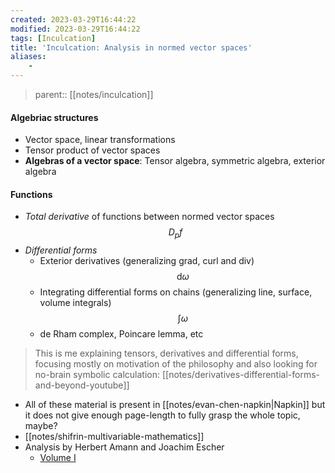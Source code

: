 ```yaml
---
created: 2023-03-29T16:44:22
modified: 2023-03-29T16:44:22
tags: [Inculcation]
title: 'Inculcation: Analysis in normed vector spaces'
aliases:
    - 
---
```


> parent:: [[notes/inculcation]]

#### Algebriac structures

- Vector space, linear transformations
- Tensor product of vector spaces
- **Algebras of a vector space**: Tensor algebra, symmetric algebra, exterior algebra

#### Functions
- *Total derivative* of functions between normed vector spaces$$D_{p}f$$
- *Differential forms*
    - Exterior derivatives (generalizing grad, curl and div)$$\text{d}\omega$$
    - Integrating differential forms on chains (generalizing line, surface, volume integrals) $$\int \omega $$
    - de Rham complex, Poincare lemma, etc

> This is me explaining tensors, derivatives and differential forms, focusing mostly on motivation of the philosophy and also looking for no-brain symbolic calculation: [[notes/derivatives-differential-forms-and-beyond-youtube]]

- All of these material is present in [[notes/evan-chen-napkin|Napkin]] but it does not give enough page-length to fully grasp the whole topic, maybe?
- [[notes/shifrin-multivariable-mathematics]]
- Analysis by Herbert Amann and Joachim Escher
	- [Volume I](http://library.lol/main/D52F82501240A7F94F77CCA630B43F6E)


